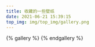 ```yaml
---
title: 收藏的一些壁纸
date: 2021-06-21 15:39:15
top_img: img/top_img/gallery.png
---
```



{% gallery %}
    [](index/wallhaven-o319p9_1920x1080.jpg)
{% endgallery %}

